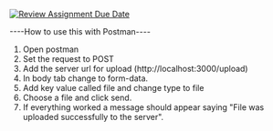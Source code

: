 [![Review Assignment Due Date](https://classroom.github.com/assets/deadline-readme-button-24ddc0f5d75046c5622901739e7c5dd533143b0c8e959d652212380cedb1ea36.svg)](https://classroom.github.com/a/f0J83CLu)

----How to use this with Postman----

1. Open postman
2. Set the request to POST
3. Add the server url for upload (http://localhost:3000/upload)
4. In body tab change to form-data.
5. Add key value called file and change type to file
6. Choose a file and click send.
7. If everything worked a message should appear saying "File was uploaded successfully to the server".